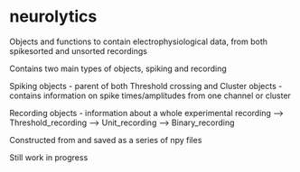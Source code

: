 # neurolytics

Objects and functions to contain electrophysiological data, from both spikesorted and unsorted recordings

Contains two main types of objects, spiking and recording

Spiking objects - parent of both Threshold crossing and Cluster objects - contains information on spike times/amplitudes from one channel or cluster



Recording objects - information about a whole experimental recording --> Threshold_recording --> Unit_recording --> Binary_recording

Constructed from and saved as a series of npy files

Still work in progress
